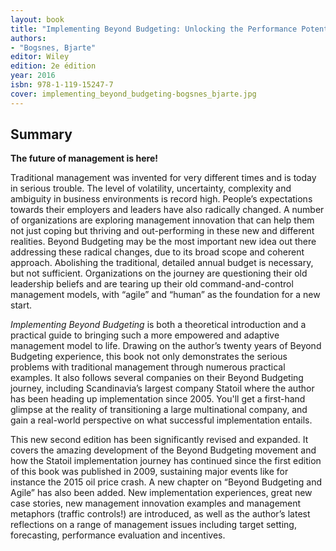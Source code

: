 ```yaml
---
layout: book
title: "Implementing Beyond Budgeting: Unlocking the Performance Potential"
authors:
- "Bogsnes, Bjarte"
editor: Wiley
edition: 2e édition
year: 2016
isbn: 978-1-119-15247-7
cover: implementing_beyond_budgeting-bogsnes_bjarte.jpg
---
```


## Summary

**The future of management is here!**

Traditional management was invented for very different times and is today in serious trouble. The level of volatility, uncertainty, complexity and ambiguity in business environments is record high. People’s expectations towards their employers and leaders have also radically changed. A number of organizations are exploring management innovation that can help them not just coping but thriving and out-performing in these new and different realities. Beyond Budgeting may be the most important new idea out there addressing these radical changes, due to its broad scope and coherent approach. Abolishing the traditional, detailed annual budget is necessary, but not sufficient. Organizations on the journey are questioning their old leadership beliefs and are tearing up their old command-and-control management models, with “agile” and “human” as the foundation for a new start.

*Implementing Beyond Budgeting* is both a theoretical introduction and a practical guide to bringing such a more empowered and adaptive management model to life. Drawing on the author’s twenty years of Beyond Budgeting experience, this book not only demonstrates the serious problems with traditional management through numerous practical examples. It also follows several companies on their Beyond Budgeting journey, including Scandinavia’s largest company Statoil where the author has been heading up implementation since 2005. You'll get a first-hand glimpse at the reality of transitioning a large multinational company, and gain a real-world perspective on what successful implementation entails.

This new second edition has been significantly revised and expanded. It covers the amazing development of the Beyond Budgeting movement and how the Statoil implementation journey has continued since the first edition of this book was published in 2009, sustaining major events like for instance the 2015 oil price crash. A new chapter on “Beyond Budgeting and Agile” has also been added. New implementation experiences, great new case stories, new management innovation examples and management metaphors (traffic controls!) are introduced, as well as the author’s latest reflections on a range of management issues including target setting, forecasting, performance evaluation and incentives.

